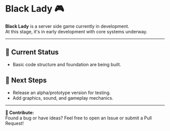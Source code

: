 # Black Lady 🎮

**Black Lady** is a server side game currently in development.  
At this stage, it's in early development with core systems underway.  

---

## 🔧 Current Status
- Basic code structure and foundation are being built.

## 🚀 Next Steps
- Release an alpha/prototype version for testing.
- Add graphics, sound, and gameplay mechanics.

---

**🤝 Contribute:**  
Found a bug or have ideas? Feel free to open an Issue or submit a Pull Request!
